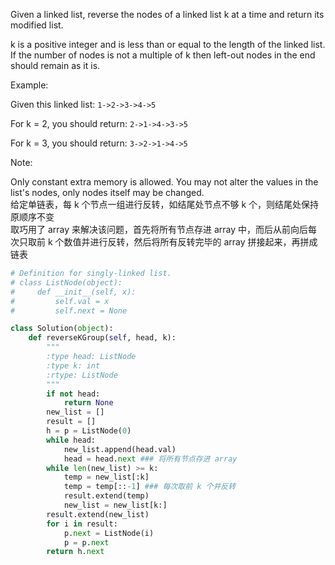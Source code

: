 Given a linked list, reverse the nodes of a linked list k at a time and return its modified list.

k is a positive integer and is less than or equal to the length of the linked list. If the number of nodes is not a multiple of k then left-out nodes in the end should remain as it is.

Example:

Given this linked list: ```1->2->3->4->5```

For k = 2, you should return: ```2->1->4->3->5```

For k = 3, you should return: ```3->2->1->4->5```

Note:

Only constant extra memory is allowed.
You may not alter the values in the list's nodes, only nodes itself may be changed.  
给定单链表，每 k 个节点一组进行反转，如结尾处节点不够 k 个，则结尾处保持原顺序不变  
取巧用了 array 来解决该问题，首先将所有节点存进 array 中，而后从前向后每次只取前 k 个数值并进行反转，然后将所有反转完毕的 array 拼接起来，再拼成链表
```python
# Definition for singly-linked list.
# class ListNode(object):
#     def __init__(self, x):
#         self.val = x
#         self.next = None

class Solution(object):
    def reverseKGroup(self, head, k):
        """
        :type head: ListNode
        :type k: int
        :rtype: ListNode
        """
        if not head:
            return None
        new_list = []
        result = []
        h = p = ListNode(0)
        while head:
            new_list.append(head.val)
            head = head.next ### 将所有节点存进 array
        while len(new_list) >= k:
            temp = new_list[:k]
            temp = temp[::-1] ### 每次取前 k 个并反转
            result.extend(temp)
            new_list = new_list[k:]
        result.extend(new_list)
        for i in result:
            p.next = ListNode(i)
            p = p.next
        return h.next
```
